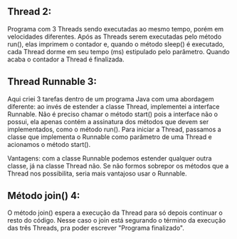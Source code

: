 ##  Thread 2:
Programa com 3 Threads sendo executadas ao mesmo tempo, porém em velocidades diferentes. Após as Threads serem executadas pelo método run(), elas imprimem o contador e, quando o método sleep() é executado, cada Thread dorme em seu tempo (ms) estipulado pelo parâmetro. Quando acaba o contador a Thread é finalizada.


## Thread Runnable 3:
Aqui criei 3 tarefas dentro de um programa Java com uma abordagem diferente: ao invés de estender a classe Thread, implementei a interface Runnable. Não é preciso chamar o método start() pois a interface não o possui, ela apenas contém a assinatura dos métodos que devem ser implementados, como o método run(). Para iniciar a Thread, passamos a classe que implementa o Runnable como parâmetro de uma Thread e acionamos o método start().

Vantagens: com a classe Runnable podemos estender qualquer outra classe, já na classe Thread não. Se não formos sobrepor os métodos que a Thread nos possibilita, seria mais vantajoso usar o Runnable.


## Método join() 4:
O método join() espera a execução da Thread para só depois continuar o resto do código. Nesse caso o join está segurando o término da execução das três Threads, pra poder escrever "Programa finalizado".
